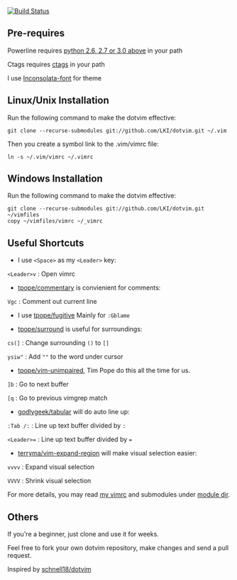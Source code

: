 [![Build Status](https://travis-ci.org/LKI/dotvim.svg)](https://travis-ci.org/LKI/dotvim)

Pre-requires
------------
Powerline requires [python 2.6, 2.7 or 3.0 above][1] in your path

Ctags requires [ctags][2] in your path

I use [Inconsolata-font][3] for theme

Linux/Unix Installation
-----------------------
Run the following command to make the dotvim effective:

    git clone --recurse-submodules git://github.com/LKI/dotvim.git ~/.vim

Then you create a symbol link to the .vim/vimrc file:

    ln -s ~/.vim/vimrc ~/.vimrc

Windows Installation
--------------------
Run the following command to make the dotvim effective:

    git clone --recurse-submodules git://github.com/LKI/dotvim.git ~/vimfiles
    copy ~/vimfiles/vimrc ~/_vimrc

Useful Shortcuts
----------------
* I use `<Space>` as my `<Leader>` key:

`<Leader>v` : Open vimrc


* [tpope/commentary][commentary] is convienient for comments:

`Vgc` : Comment out current line


* I use [tpope/fugitive][fugitive] Mainly for `:Gblame`


* [tpope/surround][surround] is useful for surroundings:

`cs(]`  : Change surrounding `()` to `[]`

`ysiw"` : Add `""` to the word under cursor


* [tpope/vim-unimpaired][unimpaired], Tim Pope do this all the time for us.

`]b` : Go to next buffer

`[q` : Go to previous vimgrep match


* [godlygeek/tabular][tabular] will do auto line up:

`:Tab /:`   : Line up text buffer divided by `:`

`<Leader>=` : Line up text buffer divided by `=`


* [terryma/vim-expand-region][expand_region] will make visual selection easier:

`vvvv` : Expand visual selection

`VVVV` : Shrink visual selection


For more details, you may read [my vimrc](/vimrc) and submodules under [module dir](/modules).

Others
------

If you're a beginner, just clone and use it for weeks.

Feel free to fork your own dotvim repository, make changes and send a pull request.

Inspired by [schnell18/dotvim][dotvim_justin]


[1]:https://www.python.org/downloads/
[2]:http://ctags.sourceforge.net/
[3]:https://github.com/Lokaltog/powerline-fonts/blob/master/Inconsolata/Inconsolata%20for%20Powerline.otf?raw=true

[commentary]:    https://github.com/tpope/vim-commentary
[fugitive]:      https://github.com/tpope/vim-fugitive
[surround]:      https://github.com/tpope/vim-surround
[unimpaired]:    https://github.com/tpope/vim-unimpaired
[tabular]:       https://github.com/godlygeek/tabular
[expand_region]: https://github.com/terryma/vim-expand-region
[dotvim_justin]: https://github.com/schnell18/dotvim
